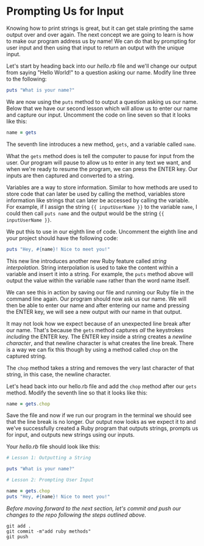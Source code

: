 # Prompting Us for Input
Knowing how to print strings is great, but it can get stale printing the same output over and over again. The next concept we are going to learn is how to make our program address us by name! We can do that by prompting for user input and then using that input to return an output with the unique input.

Let's start by heading back into our *hello.rb* file and we'll change our output from saying "Hello World!" to a question asking our name. Modify line three to the following:
```ruby
puts "What is your name?"
```
We are now using the `puts` method to output a question asking us our name. Below that we have our second lesson which will allow us to enter our name and capture our input. Uncomment the code on line seven so that it looks like this:
```ruby
name = gets
```
The seventh line introduces a new method, `gets`, and a variable called `name`.

What the `gets` method does is tell the computer to pause for input from the user. Our program will pause to allow us to enter in any text we want, and when we're ready to resume the program, we can press the ENTER key. Our inputs are then captured and converted to a string.

Variables are a way to store information. Similar to how methods are used to store code that can later be used by calling the method, variables store information like strings that can later be accessed by calling the variable. For example, if I assign the string `{{ inputUserName }}` to the variable `name`, I could then call `puts name` and the output would be the string `{{ inputUserName }}`. 

We put this to use in our eighth line of code. Uncomment the eighth line and your project should have the following code:
```ruby
puts "Hey, #{name}! Nice to meet you!"
```
This new line introduces another new Ruby feature called _string interpolation_. String interpolation is used to take the content within a variable and insert it into a string. For example, the `puts` method above will output the value within the variable `name` rather than the word name itself.

We can see this in action by saving our file and running our Ruby file in the command line again. Our program should now ask us our name. We will then be able to enter our name and after entering our name and pressing the ENTER key, we will see a new output with our name in that output.

It may not look how we expect because of an unexpected line break after our name. That's because the `gets` method captures *all* the keystrokes *including* the ENTER key. The ENTER key inside a string creates a _newline character_, and that newline character is what creates the line break. There is a way we can fix this though by using a method called `chop` on the captured string. 

The `chop` method takes a string and removes the very last character of that string, in this case, the newline character.

Let's head back into our hello.rb file and add the `chop` method after our `gets` method. Modify the seventh line so that it looks like this: 
```ruby
name = gets.chop
```
Save the file and now if we run our program in the terminal we should see that the line break is no longer. Our output now looks as we expect it to and we've successfully created a Ruby program that outputs strings, prompts us for input, and outputs new strings using our inputs. 

Your *hello.rb* file should look like this:
```ruby
# Lesson 1: Outputting a String

puts "What is your name?"

# Lesson 2: Prompting User Input

name = gets.chop
puts "Hey, #{name}! Nice to meet you!"
```

*Before moving forward to the next section, let's commit and push our changes to the repo following the steps outlined above.*
```console
git add .
git commit -m"add ruby methods"
git push
```